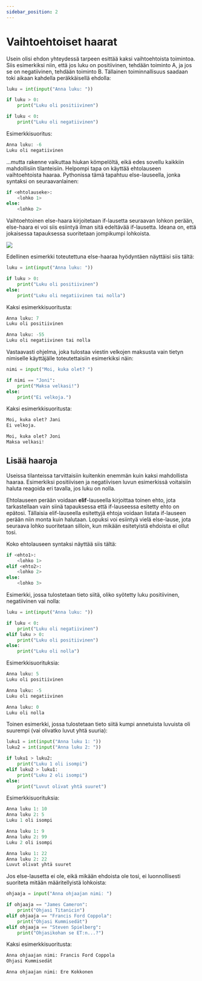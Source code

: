```yaml
---
sidebar_position: 2
---
```


# Vaihtoehtoiset haarat

Usein olisi ehdon yhteydessä tarpeen esittää kaksi vaihtoehtoista toimintoa. Siis esimerkiksi niin, että jos luku on positiivinen, tehdään toiminto A, ja jos se on negatiivinen, tehdään toiminto B. Tällainen toiminnallisuus saadaan toki aikaan kahdella peräkkäisellä ehdolla:

```python 
luku = int(input("Anna luku: "))

if luku > 0:
    print("Luku oli positiivinen")

if luku < 0:
    print("Luku oli negatiivinen")
 ```

Esimerkkisuoritus:
```python 
Anna luku: -6
Luku oli negatiivinen
 ```

...mutta rakenne vaikuttaa hiukan kömpelöltä, eikä edes sovellu kaikkiin mahdollisiin tilanteisiin. Helpompi tapa on käyttää ehtolauseen vaihtoehtoista haaraa. Pythonissa tämä tapahtuu else-lauseella, jonka syntaksi on seuraavanlainen:

```python 
if <ehtolauseke>:
    <lohko 1>
else:
    <lohko 2>
 ```

Vaihtoehtoinen else-haara kirjoitetaan if-lausetta seuraavan lohkon perään, else-haara ei voi siis esiintyä ilman sitä edeltävää if-lausetta. Ideana on, että jokaisessa tapauksessa suoritetaan jompikumpi lohkoista.

![](/img/w2-1.png)

Edellinen esimerkki toteutettuna else-haaraa hyödyntäen näyttäisi siis tältä:

```python 
luku = int(input("Anna luku: "))

if luku > 0:
    print("Luku oli positiivinen")
else:
    print("Luku oli negatiivinen tai nolla")
 ```

Kaksi esimerkkisuoritusta:
```python 
Anna luku: 7
Luku oli positiivinen
 ```

```python 
Anna luku: -55
Luku oli negatiivinen tai nolla
 ```

Vastaavasti ohjelma, joka tulostaa viestin velkojen maksusta vain tietyn nimiselle käyttäjälle toteutettaisiin esimerkiksi näin:

```python 
nimi = input("Moi, kuka olet? ")

if nimi == "Joni":
    print("Maksa velkasi!")
else:
    print("Ei velkoja.")
 ```

Kaksi esimerkkisuoritusta:
```python 
Moi, kuka olet? Jani
Ei velkoja.
 ```

```python 
Moi, kuka olet? Joni
Maksa velkasi!
 ```
## Lisää haaroja

Useissa tilanteissa tarvittaisiin kuitenkin enemmän kuin kaksi mahdollista haaraa. Esimerkiksi positiivisen ja negatiivisen luvun esimerkissä voitaisiin haluta reagoida eri tavalla, jos luku on nolla.

Ehtolauseen perään voidaan **elif**-lauseella kirjoittaa toinen ehto, jota tarkastellaan vain siinä tapauksessa että if-lauseessa esitetty ehto on epätosi. Tällaisia elif-lauseella esitettyjä ehtoja voidaan listata if-lauseen perään niin monta kuin halutaan. Lopuksi voi esiintyä vielä else-lause, jota seuraava lohko suoritetaan silloin, kun mikään esitetyistä ehdoista ei ollut tosi.

Koko ehtolauseen syntaksi näyttää siis tältä:
```python 
if <ehto1>:
    <lohko 1>
elif <ehto2>:
    <lohko 2>
else:
    <lohko 3>
 ```

Esimerkki, jossa tulostetaan tieto siitä, oliko syötetty luku positiivinen, negatiivinen vai nolla:

```python 
luku = int(input("Anna luku: "))

if luku < 0:
    print("Luku oli negatiivinen")
elif luku > 0:
    print("Luku oli positiivinen")
else:
    print("Luku oli nolla")
 ```

Esimerkkisuorituksia:
```python 
Anna luku: 5
Luku oli positiivinen
 ```

```python 
Anna luku: -5
Luku oli negatiivinen
 ```

```python 
Anna luku: 0
Luku oli nolla
 ```

Toinen esimerkki, jossa tulostetaan tieto siitä kumpi annetuista luvuista oli suurempi (vai olivatko luvut yhtä suuria):

```python 
luku1 = int(input("Anna luku 1: "))
luku2 = int(input("Anna luku 2: "))

if luku1 > luku2:
    print("Luku 1 oli isompi")
elif luku2 > luku1:
    print("Luku 2 oli isompi")
else:
    print("Luvut olivat yhtä suuret")
 ```

Esimerkkisuorituksia:
```python 
Anna luku 1: 10
Anna luku 2: 5
Luku 1 oli isompi
 ```

```python 
Anna luku 1: 9
Anna luku 2: 99
Luku 2 oli isompi
 ```

```python 
Anna luku 1: 22
Anna luku 2: 22
Luvut olivat yhtä suuret
 ```

Jos else-lausetta ei ole, eikä mikään ehdoista ole tosi, ei luonnollisesti suoriteta mitään määritellyistä lohkoista:

```python 
ohjaaja = input("Anna ohjaajan nimi: ")

if ohjaaja == "James Cameron":
    print("Ohjasi Titanicin")
elif ohjaaja == "Francis Ford Coppola":
    print("Ohjasi Kummisedät")
elif ohjaaja == "Steven Spielberg":
    print("Ohjasikohan se ET:n...?")
 ```

Kaksi esimerkkisuoritusta:
```python 
Anna ohjaajan nimi: Francis Ford Coppola
Ohjasi Kummisedät
 ```

```python 
Anna ohjaajan nimi: Ere Kokkonen
 ```